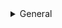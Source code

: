 <details>
  <summary>General</summary>

  <ul>
    <li><a href="/academics/cv/resume.pdf">Who am I?</a></li>
  </ul>
 </details>
